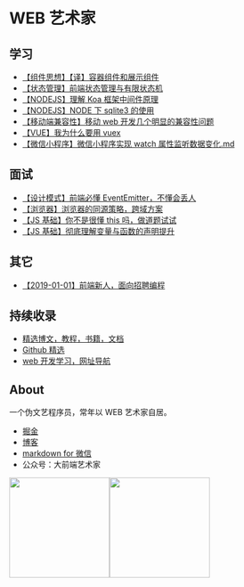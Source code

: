 # WEB 艺术家

## 学习

- [【组件思想】【译】容器组件和展示组件](https://github.com/liangzai92/articles/issues/11)
- [【状态管理】前端状态管理与有限状态机](https://github.com/liangzai92/articles/issues/6)
- [【NODEJS】理解 Koa 框架中间件原理](https://github.com/liangzai92/articles/issues/4)
- [【NODEJS】NODE 下 sqlite3 的使用](https://github.com/liangzai92/articles/issues/10)
- [【移动端兼容性】移动 web 开发几个明显的兼容性问题](https://github.com/liangzai92/articles/issues/3)
- [【VUE】我为什么要用 vuex](https://github.com/liangzai92/articles/issues/8)
- [【微信小程序】微信小程序实现 watch 属性监听数据变化.md](https://github.com/liangzai92/articles/issues/5)

## 面试

- [【设计模式】前端必懂 EventEmitter，不懂会丢人](https://github.com/liangzai92/articles/issues/2)
- [【浏览器】浏览器的同源策略，跨域方案](https://github.com/liangzai92/articles/issues/12)
- [【JS 基础】你不是很懂 this 吗，做道题试试](https://github.com/liangzai92/articles/issues/1)
- [【JS 基础】彻底理解变量与函数的声明提升](https://github.com/liangzai92/articles/issues/9)

## 其它

- [【2019-01-01】前端新人，面向招聘编程](https://github.com/liangzai92/articles/issues/7)

## 持续收录

- [精选博文，教程，书籍，文档](https://github.com/liangzai92/blog/wiki/%E7%B2%BE%E9%80%89web%E6%95%99%E7%A8%8B%EF%BC%8C%E5%8D%9A%E6%96%87)
- [Github 精选](https://github.com/liangzai92/blog/wiki/Github-%E7%B2%BE%E9%80%89)
- [web 开发学习，网址导航](https://github.com/liangzai92/blog/wiki/%E7%BD%91%E7%AB%99%E5%AF%BC%E8%88%AA)

## About

一个伪文艺程序员，常年以 WEB 艺术家自居。

- [掘金](https://juejin.im/user/593a44ad8d6d810058628358/posts)
- [博客](http://blog.adebibi.com)
- [markdown for 微信](http://md.adebibi.com)
- 公众号：大前端艺术家

<img src="http://qiniu.adebibi.com/qrcode-web.jpg" width="180px;height:auto;margin-right:30px"><img src="http://qiniu.adebibi.com/qrcode-zan.jpeg" width="180px;height:auto;">
